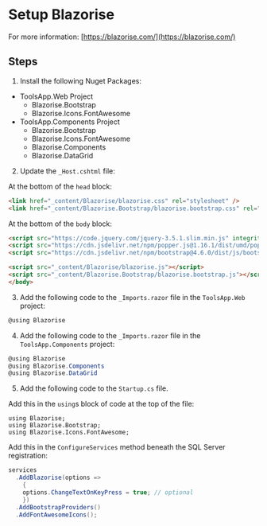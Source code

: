 # Setup Blazorise

For more information: [https://blazorise.com/](https://blazorise.com/)

## Steps

1. Install the following Nuget Packages:

- ToolsApp.Web Project
    - Blazorise.Bootstrap
    - Blazorise.Icons.FontAwesome
- ToolsApp.Components Project
    - Blazorise.Bootstrap
    - Blazorise.Icons.FontAwesome
    - Blazorise.Components
    - Blazorise.DataGrid

2. Update the `_Host.cshtml` file:

At the bottom of the `head` block:

```html
<link href="_content/Blazorise/blazorise.css" rel="stylesheet" />
<link href="_content/Blazorise.Bootstrap/blazorise.bootstrap.css" rel="stylesheet" />
```

At the bottom of the `body` block:

```html
<script src="https://code.jquery.com/jquery-3.5.1.slim.min.js" integrity="sha384-DfXdz2htPH0lsSSs5nCTpuj/zy4C+OGpamoFVy38MVBnE+IbbVYUew+OrCXaRkfj" crossorigin="anonymous"></script>
<script src="https://cdn.jsdelivr.net/npm/popper.js@1.16.1/dist/umd/popper.min.js" integrity="sha384-9/reFTGAW83EW2RDu2S0VKaIzap3H66lZH81PoYlFhbGU+6BZp6G7niu735Sk7lN" crossorigin="anonymous"></script>
<script src="https://cdn.jsdelivr.net/npm/bootstrap@4.6.0/dist/js/bootstrap.min.js" integrity="sha384-+YQ4JLhjyBLPDQt//I+STsc9iw4uQqACwlvpslubQzn4u2UU2UFM80nGisd026JF" crossorigin="anonymous"></script>

<script src="_content/Blazorise/blazorise.js"></script>
<script src="_content/Blazorise.Bootstrap/blazorise.bootstrap.js"></script>
</body>
```

3. Add the following code to the `_Imports.razor` file in the `ToolsApp.Web` project:

```csharp
@using Blazorise
```

4. Add the following code to the `_Imports.razor` file in the `ToolsApp.Components` project:

```csharp
@using Blazorise
@using Blazorise.Components
@using Blazorise.DataGrid
```

5. Add the following code to the `Startup.cs` file.

Add this in the `using`s block of code at the top of the file:

```
using Blazorise;
using Blazorise.Bootstrap;
using Blazorise.Icons.FontAwesome;
```

Add this in the `ConfigureServices` method beneath the SQL Server registration:

```csharp
services
  .AddBlazorise(options =>
    {
    options.ChangeTextOnKeyPress = true; // optional
    })
  .AddBootstrapProviders()
  .AddFontAwesomeIcons();
```
